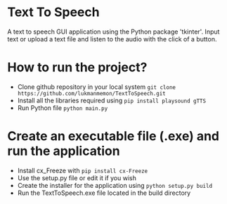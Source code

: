 # Text To Speech

A text to speech GUI application using the Python package 'tkinter'. Input text or upload a text file and listen to the audio with the click of a button.

# How to run the project?

* Clone github repository in your local system `git clone https://github.com/lukmanmemon/TextToSpeech.git`
* Install all the libraries required using `pip install playsound gTTS`
* Run Python file `python main.py`

# Create an executable file (.exe) and run the application
* Install cx_Freeze with `pip install cx-Freeze`
* Use the setup.py file or edit it if you wish
* Create the installer for the application using `python setup.py build`
* Run the TextToSpeech.exe file located in the build directory


